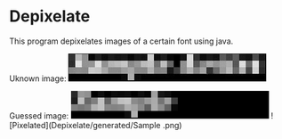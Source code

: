 # Depixelate
This program depixelates images of a certain font using java.

Uknown image:
![Source images](Depixelate/images/large.png?raw=true)

Guessed image:
![Pixelated](Depixelate/generated/Sample%20pix.png)
![Pixelated](Depixelate/generated/Sample .png)
